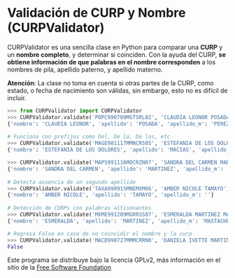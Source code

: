 # Validación de CURP y Nombre (CURPValidator)

CURPValidator es una sencilla clase en Python para comparar una **CURP** y un **nombre completo**, y determinar si coinciden. Con la ayuda del CURP, **se obtiene información de que palabras en el nombre corresponden** a los nombres de pila, apellido paterno, y apellido materno.

**Atención**: La clase no toma en cuenta si otras partes de la CURP, como estado, o fecha de nacimiento son válidas, sin embargo, esto no es difícil de incluir.

```python
>>> from CURPValidator import CURPValidator
>>> CURPValidator.validate('POPC990709MGTSRL02', 'CLAUDIA LEONOR POSADA PEREZ')
{'nombre': 'CLAUDIA LEONOR', 'apellido': 'POSADA', 'apellido_m': 'PEREZ'}
	
# Funciona con prefijos como Del, De la, De los, etc
>>> CURPValidator.validate('MAGE981117MMNCRS05', 'ESTEFANIA DE LOS DOLORES MACIAS GARCIA')
{'nombre': 'ESTEFANIA DE LOS DOLORES', 'apellido': 'MACIAS', 'apellido_m': 'GARCIA'}

>>> CURPValidator.validate('MAPS991116MOCRZN07', 'SANDRA DEL CARMEN MARTINEZ DE LA PAZ')
{'nombre': 'SANDRA DEL CARMEN', 'apellido': 'MARTINEZ', 'apellido_m': 'DE LA PAZ'}
	
# Detecta ausencia de un segundo apellido
>>> CURPValidator.validate('TAXA990915MNEMXM06', 'AMBER NICOLE TAMAYO')
{'nombre': 'AMBER NICOLE', 'apellido': 'TAMAYO', 'apellido_m': ''}
	
# Detección de CURPs con palabras altisonantes
>>> CURPValidator.validate('MXME991209MGRRSS07', 'ESMERALDA MARTINEZ MASTACHE ')
{'nombre': 'ESMERALDA', 'apellido': 'MARTINEZ', 'apellido_m': 'MASTACHE'}

# Regresa False en caso de no coincidir el nombre y la curp
>>> CURPValidator.validate('MACD990727MMMCRRN0', 'DANIELA IVETTE MARTINEZ CRUZ')
False
```


Este programa se distribuye bajo la licencia GPLv2, más información en el sitio de la [Free Software Foundation](https://www.gnu.org/licenses/old-licenses/gpl-2.0.html) 

